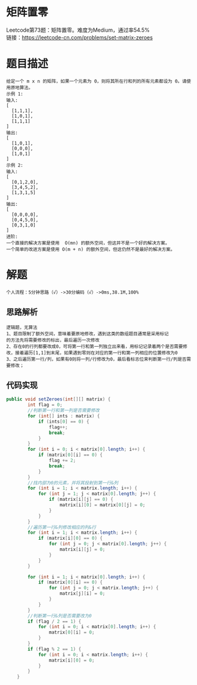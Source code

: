 # 矩阵置零
Leetcode第73题：矩阵置零。难度为Medium，通过率54.5%  
链接：https://leetcode-cn.com/problems/set-matrix-zeroes
# 题目描述
    给定一个 m x n 的矩阵，如果一个元素为 0，则将其所在行和列的所有元素都设为 0。请使用原地算法。
    示例 1:
    输入:
    [
      [1,1,1],
      [1,0,1],
      [1,1,1]
    ]
    输出:
    [
      [1,0,1],
      [0,0,0],
      [1,0,1]
    ]
    示例 2:
    输入:
    [
      [0,1,2,0],
      [3,4,5,2],
      [1,3,1,5]
    ]
    输出:
    [
      [0,0,0,0],
      [0,4,5,0],
      [0,3,1,0]
    ]
    进阶:
    一个直接的解决方案是使用  O(mn) 的额外空间，但这并不是一个好的解决方案。
    一个简单的改进方案是使用 O(m + n) 的额外空间，但这仍然不是最好的解决方案。
# 解题
    个人流程：5分钟思路（√）->30分编码（√）->0ms,38.1M,100%
## 思路解析
    逻辑题，无算法
    1、题目限制了额外空间，意味着要原地修改，遇到这类的数组题目通常是采用标记
    的方法先将需要修改的标出，最后遍历一次修改
    2、存在0的行列都要改成0，可将第一行和第一列独立出来看，用标记记录着两个是否需要修改，接着遍历[1,1]到末尾，如果遇到零则在对应的第一行和第一列相应的位置修改为0
    3、之后遍历第一行/列，如果有0则将一列/行修改为0，最后看标志位来判断第一行/列是否需要修改；

## 代码实现
```java
public void setZeroes(int[][] matrix) {
        int flag = 0;
        //判断第一行和第一列是否需要修改
        for (int[] ints : matrix) {
            if (ints[0] == 0) {
                flag++;
                break;
            }
        }
        for (int i = 0; i < matrix[0].length; i++) {
            if (matrix[0][i] == 0) {
                flag += 2;
                break;
            }
        }
        //找内部为0的元素，并将其投射到第一行&列
        for (int i = 1; i < matrix.length; i++) {
            for (int j = 1; j < matrix[0].length; j++) {
                if (matrix[i][j] == 0) {
                    matrix[i][0] = matrix[0][j] = 0;
                }
            }
        }
        //遍历第一行&列修改相应的列&行
        for (int i = 1; i < matrix.length; i++) {
            if (matrix[i][0] == 0) {
                for (int j = 0; j < matrix[0].length; j++) {
                    matrix[i][j] = 0;
                }
            }
        }

        for (int i = 1; i < matrix[0].length; i++) {
            if (matrix[0][i] == 0) {
                for (int j = 0; j < matrix.length; j++) {
                    matrix[j][i] = 0;
                }
            }
        }
        //判断第一行&列是否需要改为0
        if (flag / 2 == 1) {
            for (int i = 0; i < matrix[0].length; i++) {
                matrix[0][i] = 0;
            }
        }
        if (flag % 2 == 1) {
            for (int i = 0; i < matrix.length; i++) {
                matrix[i][0] = 0;
            }
        }
    }
```
